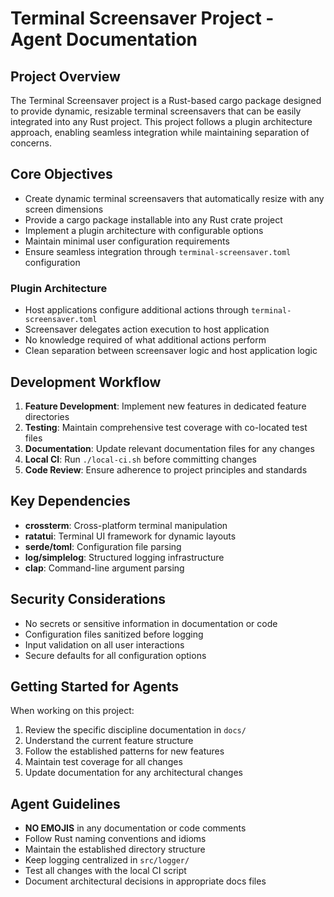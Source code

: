 # Terminal Screensaver Project - Agent Documentation

## Project Overview

The Terminal Screensaver project is a Rust-based cargo package designed to provide dynamic, resizable terminal screensavers that can be easily integrated into any Rust project. This project follows a plugin architecture approach, enabling seamless integration while maintaining separation of concerns.

## Core Objectives

- Create dynamic terminal screensavers that automatically resize with any screen dimensions
- Provide a cargo package installable into any Rust crate project
- Implement a plugin architecture with configurable options
- Maintain minimal user configuration requirements
- Ensure seamless integration through `terminal-screensaver.toml` configuration

### Plugin Architecture
- Host applications configure additional actions through `terminal-screensaver.toml`
- Screensaver delegates action execution to host application
- No knowledge required of what additional actions perform
- Clean separation between screensaver logic and host application logic

## Development Workflow

1. **Feature Development**: Implement new features in dedicated feature directories
2. **Testing**: Maintain comprehensive test coverage with co-located test files
3. **Documentation**: Update relevant documentation files for any changes
4. **Local CI**: Run `./local-ci.sh` before committing changes
5. **Code Review**: Ensure adherence to project principles and standards

## Key Dependencies

- **crossterm**: Cross-platform terminal manipulation
- **ratatui**: Terminal UI framework for dynamic layouts
- **serde/toml**: Configuration file parsing
- **log/simplelog**: Structured logging infrastructure
- **clap**: Command-line argument parsing

## Security Considerations

- No secrets or sensitive information in documentation or code
- Configuration files sanitized before logging
- Input validation on all user interactions
- Secure defaults for all configuration options

## Getting Started for Agents

When working on this project:

1. Review the specific discipline documentation in `docs/`
2. Understand the current feature structure
3. Follow the established patterns for new features
4. Maintain test coverage for all changes
5. Update documentation for any architectural changes

## Agent Guidelines

- **NO EMOJIS** in any documentation or code comments
- Follow Rust naming conventions and idioms
- Maintain the established directory structure
- Keep logging centralized in `src/logger/`
- Test all changes with the local CI script
- Document architectural decisions in appropriate docs files